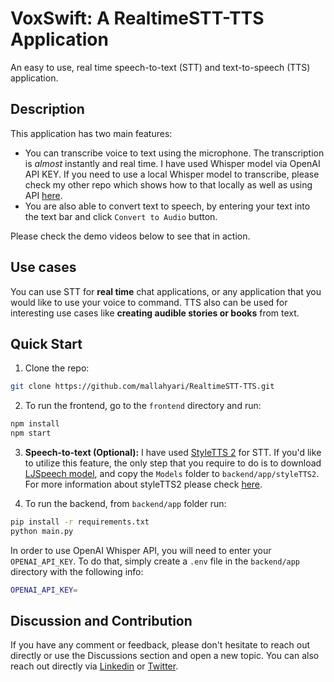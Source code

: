 # VoxSwift: A RealtimeSTT-TTS Application

An easy to use, real time speech-to-text (STT) and text-to-speech (TTS) application.

## Description

This application has two main features:

- You can transcribe voice to text using the microphone. The transcription is _almost_ instantly and real time. I have used Whisper model via OpenAI API KEY. If you need to use a local Whisper model to transcribe, please check my other repo which shows how to that locally as well as using API [here](https://github.com/mallahyari/transonic).
- You are also able to convert text to speech, by entering your text into the text bar and click `Convert to Audio` button.

Please check the demo videos below to see that in action.

## Use cases

You can use STT for **real time** chat applications, or any application that you would like to use your voice to command. TTS also can be used for interesting use cases like **creating audible stories or books** from text.

## Quick Start

1. Clone the repo:

```bash
git clone https://github.com/mallahyari/RealtimeSTT-TTS.git
```

2. To run the frontend, go to the `frontend` directory and run:

```bash
npm install
npm start
```

3. **Speech-to-text (Optional):** I have used [StyleTTS 2](https://github.com/yl4579/StyleTTS2) for STT. If you'd like to utilize this feature, the only step that you require to do is to download [LJSpeech model](https://huggingface.co/yl4579/StyleTTS2-LJSpeech/tree/main), and copy the `Models` folder to `backend/app/styleTTS2`. For more information about styleTTS2 please check [here](https://github.com/yl4579/StyleTTS2).

4. To run the backend, from `backend/app` folder run:

```bash
pip install -r requirements.txt
python main.py
```

In order to use OpenAI Whisper API, you will need to enter your `OPENAI_API_KEY`. To do that, simply create a `.env` file in the `backend/app` directory with the following info:

```bash
OPENAI_API_KEY=
```

## Discussion and Contribution

If you have any comment or feedback, please don't hesitate to reach out directly or use the Discussions section and open a new topic. You can also reach out directly via [Linkedin](https://www.linkedin.com/in/mehdiallahyari/) or [Twitter](https://twitter.com/MehdiAllahyari).
